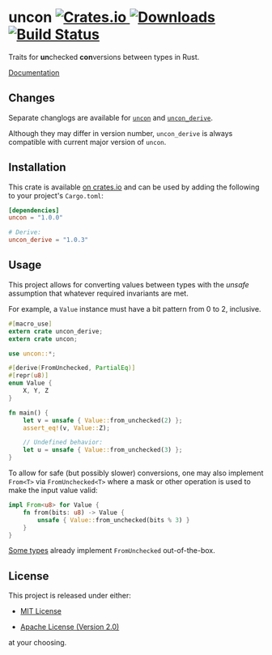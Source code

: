 # uncon [![Crates.io][crate-badge] ![Downloads][crate-dl]][crate] [![Build Status][travis-badge]][travis]

Traits for **un**checked **con**versions between types in Rust.

[Documentation][crate-doc]

## Changes

Separate changlogs are available for
[`uncon`](https://github.com/nvzqz/uncon-rs/blob/master/CHANGELOG.md) and
[`uncon_derive`](https://github.com/nvzqz/uncon-rs/blob/master/derive/CHANGELOG.md).

Although they may differ in version number, `uncon_derive` is always compatible
with current major version of `uncon`.

## Installation

This crate is available [on crates.io][crate] and can be used by adding the
following to your project's `Cargo.toml`:

```toml
[dependencies]
uncon = "1.0.0"

# Derive:
uncon_derive = "1.0.3"
```

## Usage

This project allows for converting values between types with the _unsafe_
assumption that whatever required invariants are met.

For example, a `Value` instance must have a bit pattern from 0 to 2, inclusive.

```rust
#[macro_use]
extern crate uncon_derive;
extern crate uncon;

use uncon::*;

#[derive(FromUnchecked, PartialEq)]
#[repr(u8)]
enum Value {
    X, Y, Z
}

fn main() {
    let v = unsafe { Value::from_unchecked(2) };
    assert_eq!(v, Value::Z);

    // Undefined behavior:
    let u = unsafe { Value::from_unchecked(3) };
}
```

To allow for safe (but possibly slower) conversions, one may also implement
`From<T>` via `FromUnchecked<T>` where a mask or other operation is used to
make the input value valid:

```rust
impl From<u8> for Value {
    fn from(bits: u8) -> Value {
        unsafe { Value::from_unchecked(bits % 3) }
    }
}
```

[Some types](https://docs.rs/uncon/1.0.0/uncon/trait.FromUnchecked.html#implementors)
already implement `FromUnchecked` out-of-the-box.

## License

This project is released under either:

- [MIT License][license-mit]

- [Apache License (Version 2.0)][license-apache]

at your choosing.

[crate]:       https://crates.io/crates/uncon
[crate-dl]:    https://img.shields.io/crates/d/uncon.svg
[crate-doc]:   https://docs.rs/uncon/
[crate-badge]: https://img.shields.io/crates/v/uncon.svg

[travis]:       https://travis-ci.org/nvzqz/uncon-rs
[travis-badge]: https://travis-ci.org/nvzqz/uncon-rs.svg?branch=master

[license-mit]:    https://github.com/nvzqz/uncon-rs/blob/master/LICENSE-MIT
[license-apache]: https://github.com/nvzqz/uncon-rs/blob/master/LICENSE-APACHE
